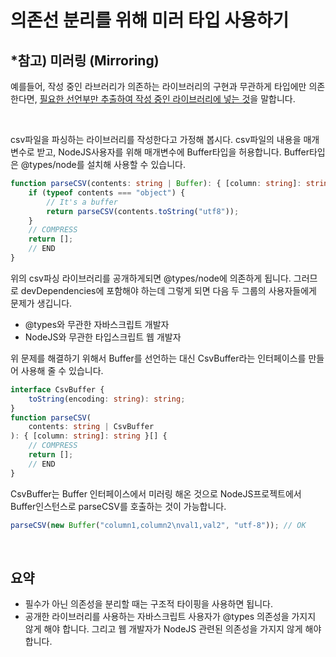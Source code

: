 # 의존선 분리를 위해 미러 타입 사용하기

## \*참고) 미러링 (Mirroring)

예를들어, 작성 중인 라브러리가 의존하는 라이브러리의 구현과 무관하게 타입에만 의존한다면, <u>필요한 선언부만 추출하여 작성 중인 라이브러리에 넣는 것</u>을 말합니다.

<br/>

csv파일을 파싱하는 라이브러리를 작성한다고 가정해 봅시다.
csv파일의 내용을 매개변수로 받고, NodeJS사용자를 위해 매개변수에 Buffer타입을 허용합니다. Buffer타입은 @types/node를 설치해 사용할 수 있습니다.

```ts
function parseCSV(contents: string | Buffer): { [column: string]: string }[] {
	if (typeof contents === "object") {
		// It's a buffer
		return parseCSV(contents.toString("utf8"));
	}
	// COMPRESS
	return [];
	// END
}
```

위의 csv파싱 라이브러리를 공개하게되면 @types/node에 의존하게 됩니다. 그러므로 devDependencies에 포함해야 하는데 그렇게 되면 다음 두 그룹의 사용자들에게 문제가 생깁니다.

- @types와 무관한 자바스크립트 개발자
- NodeJS와 무관한 타입스크립트 웹 개발자

위 문제를 해결하기 위해서 Buffer를 선언하는 대신 CsvBuffer라는 인터페이스를 만들어 사용해 줄 수 있습니다.

```ts
interface CsvBuffer {
	toString(encoding: string): string;
}
function parseCSV(
	contents: string | CsvBuffer
): { [column: string]: string }[] {
	// COMPRESS
	return [];
	// END
}
```

CsvBuffer는 Buffer 인터페이스에서 미러링 해온 것으로 NodeJS프로젝트에서 Buffer인스턴스로 parseCSV를 호출하는 것이 가능합니다.

```ts
parseCSV(new Buffer("column1,column2\nval1,val2", "utf-8")); // OK
```

<br/>

## 요약

- 필수가 아닌 의존성을 분리할 때는 구조적 타이핑을 사용하면 됩니다.
- 공개한 라이브러리를 사용하는 자바스크립트 사용자가 @types 의존성을 가지지 않게 해야 합니다. 그리고 웹 개발자가 NodeJS 관련된 의존성을 가지지 않게 해야 합니다.

